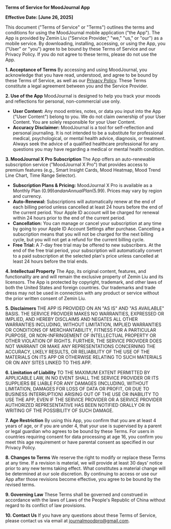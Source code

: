 **Terms of Service for MoodJournal App**

**Effective Date: [June 26, 2025]**

This document ("Terms of Service" or "Terms") outlines the terms and conditions for using the MoodJournal mobile application ("the App"). The App is provided by Zemin Liu ("Service Provider," "we," "us," or "our") as a mobile service. By downloading, installing, accessing, or using the App, you ("User" or "you") agree to be bound by these Terms of Service and our Privacy Policy. If you do not agree to these terms, please do not use the App.

**1. Acceptance of Terms**
By accessing and using MoodJournal, you acknowledge that you have read, understood, and agree to be bound by these Terms of Service, as well as our [Privacy Policy](https://github.com/liuzemin/APPSupport/blob/main/MoodJournalX.md). These Terms constitute a legal agreement between you and the Service Provider.

**2. Use of the App**
MoodJournal is designed to help you track your moods and reflections for personal, non-commercial use only.
* **User Content:** Any mood entries, notes, or data you input into the App ("User Content") belong to you. We do not claim ownership of your User Content. You are solely responsible for your User Content.
* **Accuracy Disclaimer:** MoodJournal is a tool for self-reflection and personal journaling. It is not intended to be a substitute for professional medical, psychological, or mental health advice, diagnosis, or treatment. Always seek the advice of a qualified healthcare professional for any questions you may have regarding a medical or mental health condition.

**3. MoodJournal X Pro Subscription**
The App offers an auto-renewable subscription service ("MoodJournal X Pro") that provides access to premium features (e.g., Smart Insight Cards, Mood Heatmap, Mood Trend Line Chart, Time Range Selector).
* **Subscription Plans & Pricing:** MoodJournal X Pro is available as a Monthly Plan ($0.99) and an Annual Plan ($5.99). Prices may vary by region and currency.
* **Auto-Renewal:** Subscriptions will automatically renew at the end of each billing period unless cancelled at least 24 hours before the end of the current period. Your Apple ID account will be charged for renewal within 24 hours prior to the end of the current period.
* **Cancellation:** You can manage or cancel your subscription at any time by going to your Apple ID Account Settings after purchase. Cancelling a subscription means that you will not be charged for the next billing cycle, but you will not get a refund for the current billing cycle.
* **Free Trial:** A 7-day free trial may be offered to new subscribers. At the end of the free trial period, your subscription will automatically convert to a paid subscription at the selected plan's price unless cancelled at least 24 hours before the trial ends.

**4. Intellectual Property**
The App, its original content, features, and functionality are and will remain the exclusive property of Zemin Liu and its licensors. The App is protected by copyright, trademark, and other laws of both the United States and foreign countries. Our trademarks and trade dress may not be used in connection with any product or service without the prior written consent of Zemin Liu.

**5. Disclaimers**
THE APP IS PROVIDED ON AN "AS IS" AND "AS AVAILABLE" BASIS. THE SERVICE PROVIDER MAKES NO WARRANTIES, EXPRESSED OR IMPLIED, AND HEREBY DISCLAIMS AND NEGATES ALL OTHER WARRANTIES INCLUDING, WITHOUT LIMITATION, IMPLIED WARRANTIES OR CONDITIONS OF MERCHANTABILITY, FITNESS FOR A PARTICULAR PURPOSE, OR NON-INFRINGEMENT OF INTELLECTUAL PROPERTY OR OTHER VIOLATION OF RIGHTS. FURTHER, THE SERVICE PROVIDER DOES NOT WARRANT OR MAKE ANY REPRESENTATIONS CONCERNING THE ACCURACY, LIKELY RESULTS, OR RELIABILITY OF THE USE OF THE MATERIALS ON ITS APP OR OTHERWISE RELATING TO SUCH MATERIALS OR ON ANY SITES LINKED TO THIS APP.

**6. Limitation of Liability**
TO THE MAXIMUM EXTENT PERMITTED BY APPLICABLE LAW, IN NO EVENT SHALL THE SERVICE PROVIDER OR ITS SUPPLIERS BE LIABLE FOR ANY DAMAGES (INCLUDING, WITHOUT LIMITATION, DAMAGES FOR LOSS OF DATA OR PROFIT, OR DUE TO BUSINESS INTERRUPTION) ARISING OUT OF THE USE OR INABILITY TO USE THE APP, EVEN IF THE SERVICE PROVIDER OR A SERVICE PROVIDER AUTHORIZED REPRESENTATIVE HAS BEEN NOTIFIED ORALLY OR IN WRITING OF THE POSSIBILITY OF SUCH DAMAGE.

**7. Age Restriction**
By using this App, you confirm that you are at least 4 years of age, or if you are under 4, that your use is supervised by a parent or legal guardian who agrees to be bound by these Terms. For users in countries requiring consent for data processing at age 16, you confirm you meet this age requirement or have parental consent as specified in our Privacy Policy.

**8. Changes to Terms**
We reserve the right to modify or replace these Terms at any time. If a revision is material, we will provide at least 30 days' notice prior to any new terms taking effect. What constitutes a material change will be determined at our sole discretion. By continuing to access or use our App after those revisions become effective, you agree to be bound by the revised terms.

**9. Governing Law**
These Terms shall be governed and construed in accordance with the laws of Laws of the People's Republic of China without regard to its conflict of law provisions.

**10. Contact Us**
If you have any questions about these Terms of Service, please contact us via email at <a href="mailto:journalmoodpro@gmail.com">journalmoodpro@gmail.com</a>.
